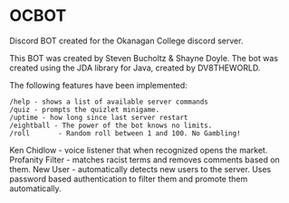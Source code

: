 # OCBOT

Discord BOT created for the Okanagan College discord server. 

This BOT was created by Steven Bucholtz & Shayne Doyle. The bot was created using the JDA library for Java, created by DV8THEWORLD. 

The following features have been implemented: 

    /help - shows a list of available server commands
    /quiz - prompts the quizlet minigame. 
    /uptime - how long since last server restart
    /eightball - The power of the bot knows no limits. 
    /roll       - Random roll between 1 and 100. No Gambling!
    
 Ken Chidlow - voice listener that when recognized opens the market. 
 Profanity Filter - matches racist terms and removes comments based on them. 
 New User - automatically detects new users to the server. Uses password based authentication to filter them and promote them  automatically. 
    
